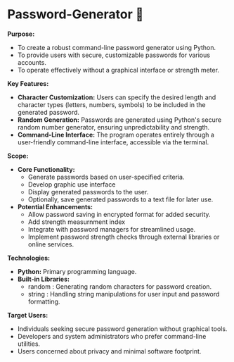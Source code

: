 # Password-Generator 🧩

**Purpose:**

- To create a robust command-line password generator using Python.
- To provide users with secure, customizable passwords for various accounts.
- To operate effectively without a graphical interface or strength meter.

**Key Features:**

- **Character Customization:** Users can specify the desired length and character types (letters, numbers, symbols) to be included in the generated password.
- **Random Generation:** Passwords are generated using Python's secure random number generator, ensuring unpredictability and strength.
- **Command-Line Interface:** The program operates entirely through a user-friendly command-line interface, accessible via the terminal.

**Scope:**

- **Core Functionality:**
    - Generate passwords based on user-specified criteria.
    - Develop graphic use interface
    - Display generated passwords to the user.
    - Optionally, save generated passwords to a text file for later use.
- **Potential Enhancements:**
    - Allow password saving in encrypted format for added security.
    - Add strength measurnment index
    - Integrate with password managers for streamlined usage.
    - Implement password strength checks through external libraries or online services.

**Technologies:**

- **Python:** Primary programming language.
- **Built-in Libraries:**
    - random : Generating random characters for password creation.
    - string : Handling string manipulations for user input and password formatting.

**Target Users:**

- Individuals seeking secure password generation without graphical tools.
- Developers and system administrators who prefer command-line utilities.
- Users concerned about privacy and minimal software footprint.


